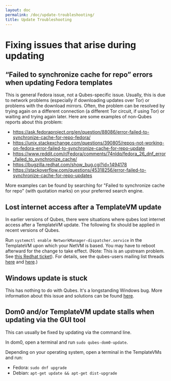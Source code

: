 ```yaml
---
layout: doc
permalink: /doc/update-troubleshooting/
title: Update Troubleshooting
---
```


# Fixing issues that arise during updating

## “Failed to synchronize cache for repo” errors when updating Fedora templates

This is general Fedora issue, not a Qubes-specific issue.
Usually, this is due to network problems (especially if downloading updates over Tor) or problems with the download mirrors.
Often, the problem can be resolved by trying again on a different connection (a different Tor circuit, if using Tor) or waiting and trying again later.
Here are some examples of non-Qubes reports about this problem:

- <https://ask.fedoraproject.org/en/question/88086/error-failed-to-synchronize-cache-for-repo-fedora/>
- <https://unix.stackexchange.com/questions/390805/repos-not-working-on-fedora-error-failed-to-synchronize-cache-for-repo-update>
- <https://www.reddit.com/r/Fedora/comments/74nldq/fedora_26_dnf_error_failed_to_synchronize_cache/>
- <https://bugzilla.redhat.com/show_bug.cgi?id=1494178>
- <https://stackoverflow.com/questions/45318256/error-failed-to-synchronize-cache-for-repo-updates>

More examples can be found by searching for "Failed to synchronize cache for repo" (with quotation marks) on your preferred search engine.

## Lost internet access after a TemplateVM update

In earlier versions of Qubes, there were situations where qubes lost internet access after a TemplateVM update. The following fix should be applied in recent versions of Qubes.

Run `systemctl enable NetworkManager-dispatcher.service` in the TemplateVM upon which your NetVM is based.
You may have to reboot afterward for the change to take effect.
(Note: This is an upstream problem. See [this Redhat ticket](https://bugzilla.redhat.com/show_bug.cgi?id=974811)).
For details, see the qubes-users mailing list threads [here](https://groups.google.com/d/topic/qubes-users/xPLGsAJiDW4/discussion) and [here](https://groups.google.com/d/topic/qubes-users/uN9G8hjKrGI/discussion).)

## Windows update is stuck

This has nothing to do with Qubes.
It's a longstanding Windows bug.
More information about this issue and solutions can be found [here](https://superuser.com/questions/951960/windows-7-sp1-windows-update-stuck-checking-for-updates).

## Dom0 and/or TemplateVM update stalls when updating via the GUI tool

This can usually be fixed by updating via the command line.

In dom0, open a terminal and run `sudo qubes-dom0-update`.

Depending on your operating system, open a terminal in the TemplateVMs and run:
* Fedora: `sudo dnf upgrade`
* Debian: `apt-get update && apt-get dist-upgrade`
